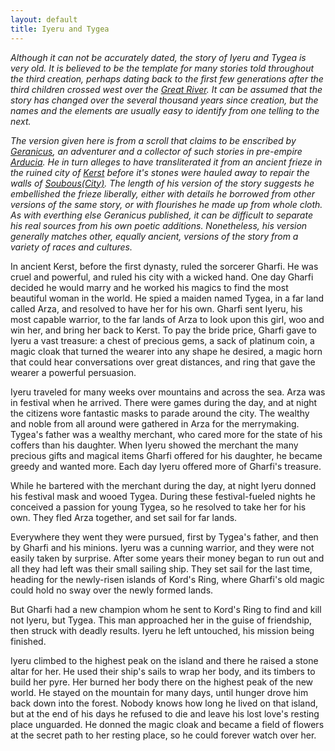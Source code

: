 ```yaml
---
layout: default
title: Iyeru and Tygea
---
```


*Although it can not be accurately dated, the story of Iyeru and Tygea is very old.  It is believed to be the template for many stories told throughout the third creation, perhaps dating back to the first few generations after the third children crossed west over the [Great River](Yeron.html).  It can be assumed that the story has changed over the several thousand years since creation, but the names and the elements are usually easy to identify from one telling to the next.*

*The version given here is from a scroll that claims to be enscribed by [Geranicus](Geranicus.html), an adventurer and a collector of such stories in pre-empire [Arducia](Arducia.html).  He in turn alleges to have transliterated it from an ancient frieze in the ruined city of [Kerst](Kerst.html) before it's stones were hauled away to repair the walls of [Soubous(City)](Soubous.html).  The length of his version of the story suggests he embellished the frieze liberally, either with details he borrowed from other versions of the same story, or with flourishes he made up from whole cloth.  As with everthing else Geranicus published, it can be difficult to separate his real sources from his own poetic additions.  Nonetheless, his version generally matches other, equally ancient, versions of the story from a variety of races and cultures.*

In ancient Kerst, before the first dynasty, ruled the sorcerer Gharfi.  He was cruel and powerful, and ruled his city with a wicked hand.  One day Gharfi decided he would marry and he worked his magics to find the most beautiful woman in the world.  He spied a maiden named Tygea, in a far land called Arza, and resolved to have her for his own.  Gharfi sent Iyeru, his most capable warrior, to the far lands of Arza to look upon this girl, woo and win her, and bring her back to Kerst.  To pay the bride price, Gharfi gave to Iyeru a vast treasure: a chest of precious gems, a sack of platinum coin, a magic cloak that turned the wearer into any shape he desired, a magic horn that could hear conversations over great distances, and ring that gave the wearer a powerful persuasion.

Iyeru traveled for many weeks over mountains and across the sea.  Arza was in festival when he arrived.  There were games during the day, and at night the citizens wore fantastic masks to parade  around the city.  The wealthy and noble from all around were gathered in Arza for the merrymaking.  Tygea's father was a wealthy merchant, who cared more for the state of his coffers than his daughter.  When Iyeru showed the merchant the many precious gifts and magical items Gharfi offered for his daughter, he became greedy and wanted more.  Each day Iyeru offered more of Gharfi's treasure.

While he bartered with the merchant during the day, at night Iyeru donned his festival mask and wooed Tygea.  During these festival-fueled nights he conceived a passion for young Tygea, so he resolved to take her for his own.  They fled Arza together, and set sail for far lands.  

Everywhere they went they were pursued, first by Tygea's father, and then by Gharfi and his minions.  Iyeru was a cunning warrior, and they were not easily taken by surprise.  After some years their money began to run out and all they had left was their small sailing ship.  They set sail for the last time, heading for the newly-risen islands of Kord's Ring, where Gharfi's old magic could hold no sway over the newly formed lands.  

But Gharfi had a new champion whom he sent to Kord's Ring to find and kill not Iyeru, but Tygea.  This man approached her in the guise of friendship, then struck with deadly results.  Iyeru he left untouched, his mission being finished.  

Iyeru climbed to the highest peak on the island and there he raised a stone altar for her.  He used their ship's sails to wrap her body, and its timbers to build her pyre.  Her burned her body there on the highest peak of the new world.  He stayed on the mountain for many days, until hunger drove him back down into the forest.  Nobody knows how long he lived on that island, but at the end of his days he refused to die and leave his lost love's resting place unguarded.  He donned the magic cloak and became a field of flowers at the secret path to her resting place, so he could forever watch over her.
